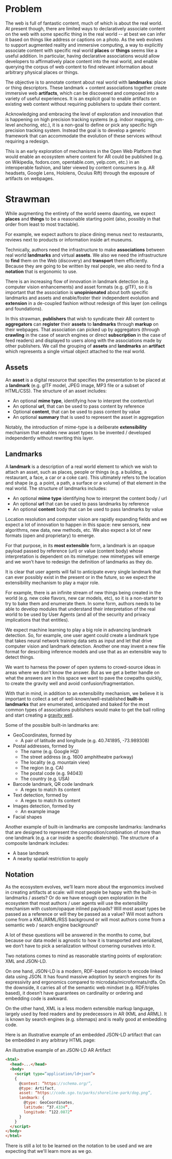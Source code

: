 
# Problem

The web is full of fantastic content, much of which is about the real world. At present though, there are limited ways to declaratively associate content on the web with some specific thing in the real world -- at best we can infer it based on things like address or captions on a photo. As the web evolves to support augmented reality and immersive computing, a way to explicitly associate content with specific real world **places** or **things** seems like a useful addition. In particular, having declarative associations would allow developers to affirmatively place content into the real world, and enable querying the corpus of web content to find relevant information about arbitrary physical places or things.

The objective is to annotate content about real world with **landmarks**: place or thing descriptors. These landmark + content  associations together create immersive web **artifacts**, which can be discovered and composed into a variety of useful experiences. It is an explicit goal to enable artifacts on existing web content without requiring publishers to update their content.

Acknowledging and embracing the level of exploration and innovation that is happening on high precision tracking systems (e.g. indoor mapping, cm-level anchoring, etc.), it is a non-goal to define or pick any specific high precision tracking system. Instead the goal is to develop a generic framework that can accommodate the evolution of these services without requiring a redesign.

This is an early exploration of mechanisms in the Open Web Platform that would enable an ecosystem where content for AR could be published (e.g. on Wikipedia, fodors.com, opentable.com, yelp.com, etc.) in an interoperable fashion, and later viewed by content consumers (e.g. AR headsets, Google Lens, Hololens, Oculus Rift) through the exposure of artifacts on webpages.

# Strawman

While augmenting the entirety of the world seems daunting, we expect **places** and **things** to be a reasonable starting point (also, possibly in that order from least to most tractable).

For example, we expect authors to place dining menus next to restaurants, reviews next to products or information inside art museums.

Technically, authors need the infrastructure to make **associations** between real world **landmarks** and virtual **assets**. We also we need the infrastructure to **find** them on the Web (discovery) and **transport** them efficiently. Because they are going to be written by real people, we also need to find a **notation** that is ergonomic to use.

There is an increasing flow of innovation in landmark detection (e.g. computer vision enhancements) and asset formats (e.g. glTF), so it is important that the association is **unopinionated** about both specific landmarks and assets and enable/foster their independent evolution and **extension** in a de-coupled fashion without redesign of this layer (on ceilings and foundations).

In this strawman, **publishers** that wish to syndicate their AR content to **aggregators** can **register** their **assets** to **landmarks** through **markup** on their webpages. That association can picked up by aggregators (through **crawling** in the case of search engines or direct **subscription** in the case of feed readers) and displayed to users along with the associations made by other publishers. We call the grouping of **assets** and **landmarks** an **artifact** which represents a single virtual object attached to the real world.

## Assets

An **asset** is a digital resource that specifies the presentation to be placed at a **landmark** (e.g. glTF model, JPEG image, MP3 file or a subset of HTML/CSS). The structure of an asset includes:

-   An optional **mime type**, identifying how to interpret the content/url    
-   An optional **url**, that can be used to pass content by reference
-   Optional **content**, that can be used to pass content by value
-   An optional **summary** that is used to represent the asset in aggregation

Notably, the introduction of mime-type is a deliberate **extensibility** mechanism that enables new asset types to be invented / developed independently without rewriting this layer.

## Landmarks

A **landmark** is a description of a real world element to which we wish to attach an asset, such as places, people or things (e.g. a building, a restaurant, a face, a car or a coke can). This ultimately refers to the location and shape (e.g. a point, a path, a surface or a volume) of that element in the real world. The structure of landmarks includes:

-   An optional **mime type** identifying how to interpret the content body / url
-   An optional **url** that can be used to pass landmarks by reference
-   An optional **content** body that can be used to pass landmarks by value

Location resolution and computer vision are rapidly expanding fields and we expect a lot of innovation to happen in this space: new sensors, new algorithms, new data, new methods, etc. We also expect a lot of new formats (open and proprietary) to emerge.

For that purpose, in its **most extensible** form, a landmark is an opaque payload passed by reference (url) or value (content body) whose interpretation is dependent on its mimetype: new mimetypes will emerge and we won’t have to redesign the definition of landmarks as they do.

It is clear that user agents will fail to anticipate every single landmark that can ever possibly exist in the present or in the future, so we expect the extensibility mechanism to play a major role.

For example, there is an infinite stream of new things being created in the world (e.g. new coke flavors, new car models, etc), so it is a non-starter to try to bake them and enumerate them. In some form, authors needs to be able to develop modules that understand their interpretation of the real world to be used by User Agents (and all of the security and privacy implications that that entitles).

We expect machine learning to play a big role in advancing landmark detection. So, for example, one user agent could create a landmark type that takes neural network training data sets as input and let that drive computer vision and landmark detection. Another one may invent a new file format for describing inference models and use that as an extensible way to detect things.

We want to harness the power of open systems to crowd-source ideas in areas where we don't know the answer. But as we get a better handle on what the answers are in this space we want to pave the cowpaths quickly, to create the gravity well and avoid confusion/fragmentation.

With that in mind, in addition to an extensibility mechanism, we believe it is important to collect a set of well-known/well-established **built-in landmarks** that are enumerated, anticipated and baked for the most common types of associations publishers would make to get the ball rolling and start creating a [gravity well](https://hbr.org/2013/01/three-elements-of-a-successful-platform).

Some of the possible built-in landmarks are:

*   GeoCoordinates, formed by
    *    A pair of latitude and longitude (e.g. 40.741895, -73.989308)
*   Postal addresses, formed by
    *   The name (e.g. Google HQ)  
    *   The street address (e.g. 1600 amphitheatre parkway)
    *   The locality (e.g. mountain view)  
    *   The region (e.g. CA)
    *   The postal code (e.g. 94043)
    *   The country (e.g. USA)
*  Barcode landmark, QR code landmark
    *  A regex to match its content
*   Text detection, formed by
    *  A regex to match its content
*  Images detection, formed by
    *  An example image
*  Facial shapes

Another example of built-in landmarks are composite landmarks: landmarks that are designed to represent the composition/combination of more than one landmark (e.g. a car inside a specific dealership). The structure of a composite landmark includes:

-   A base landmark    
-   A nearby spatial restriction to apply

## Notation

As the ecosystem evolves, we’ll learn more about the ergonomics involved in creating artifacts at scale: will most people be happy with the built-in landmarks / assets? Or do we have enough open exploration in the ecosystem that most authors / user agents will use the extensibility mechanism with custom/opaque inlined payloads? Will most asset types be passed as a reference or will they be passed as a value? Will most authors come from a KML/ARML/RSS background or will most authors come from a semantic web / search engine background?

A lot of these questions will be answered in the months to come, but because our data model is agnostic to how it is transported and serialized, we don’t have to pick a serialization without cornering ourselves into it.

Two notations comes to mind as reasonable starting points of exploration: XML and JSON-LD.

On one hand, JSON-LD is a modern, RDF-based notation to encode linked data using JSON. It has found massive adoption by search engines for its expressivity and ergonomics compared to microdata/microformats/rdfa. On the downside, it carries all of the semantic web mindset (e.g. RDF/triples based), it doesn’t have guarantees on cardinality or ordering and embedding code is awkward.

On the other hand, XML is a less modern extensible markup language, largely used by feed readers and by predecessors in AR (KML and ARML). It is known by search engines (e.g. sitemaps) and is really good at embedding code.

Here is an illustrative example of an embedded JSON-LD artifact that can be embedded in any arbitrary HTML page:

An illustrative example of an JSON-LD AR Artifact

```html
<html>
  <head>...</head>
  <body>
    <script type=”application/ld+json”>
    {
      @context: “https://schema.org/”,
      @type: Artifact,
      asset: “https://code.sgo.to/parks/shoreline-park/dog.png”,
      landmark: {
        @type: GeoCoordinates,  
        latitude: “37.4334”,
        longitude: “122.0872”
      }
    }  
  </script>
</body>
</html>
```

There is still a lot to be learned on the notation to be used and we are expecting that we'll learn more as we go.

